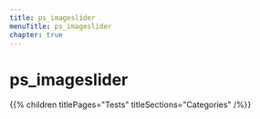 ```yaml
---
title: ps_imageslider
menuTitle: ps_imageslider
chapter: true
---
```


# ps_imageslider

{{% children titlePages="Tests" titleSections="Categories" /%}}